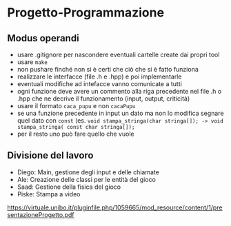 # Progetto-Programmazione


## Modus operandi
- usare .gitignore per nascondere eventuali cartelle create dai propri tool
- usare `make`
- non pushare finché non si è certi che ciò che si è fatto funziona
- realizzare le interfacce (file .h e .hpp) e poi implementarle
- eventuali modifiche ad intefacce vanno comunicate a tutti
- ogni funzione deve avere un commento alla riga precedente nel file .h o .hpp che ne decrive il funzionamento (input, output, criticità)
- usare il formato `caca_pupu` e non `cacaPupu`
- se una funzione precedente in input un dato ma non lo modifica segnare quel dato con `const` (es. `void stampa_stringa(char stringa[]); -> void stampa_stringa( const char stringa[]);`
- per il resto uno può fare quello che vuole

## Divisione del lavoro
- Diego: Main, gestione degli input e delle chiamate
- Ale:	 Creazione delle classi per le entità del gioco
- Saad:	 Gestione della fisica del gioco
- Piske: Stampa a video

https://virtuale.unibo.it/pluginfile.php/1059665/mod_resource/content/1/presentazioneProgetto.pdf


